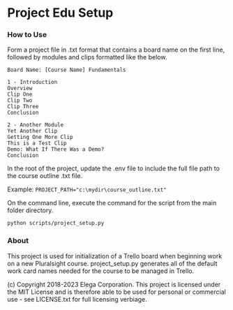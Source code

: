 # Project Edu Setup

### How to Use

Form a project file in .txt format that contains a board name on the first line, followed by modules and clips formatted like the below.

``` 
Board Name: [Course Name] Fundamentals

1 - Introduction
Overview
Clip One
Clip Two
Clip Three
Conclusion

2 - Another Module
Yet Another Clip
Getting One More Clip
This is a Test Clip
Demo: What If There Was a Demo?
Conclusion 
```

In the root of the project, update the .env file to include the full file path to the course outline .txt file.

Example: `PROJECT_PATH="c:\mydir\course_outline.txt"`

On the command line, execute the command for the script from the main folder directory.

` python scripts/project_setup.py `

### About

This project is used for initialization of a Trello board when beginning work on a new Pluralsight course. project_setup.py generates all of the default work card names needed for the course to be managed in Trello.

(c) Copyright 2018-2023 Elega Corporation. This project is licensed under the MIT License and is therefore able to be used for personal or commercial use - see LICENSE.txt for full licensing verbiage.